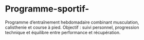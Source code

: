 # Programme-sportif-
Programme d’entraînement hebdomadaire combinant musculation, calisthenie et course à pied. Objectif : suivi personnel, progression technique et équilibre entre performance et récupération.
